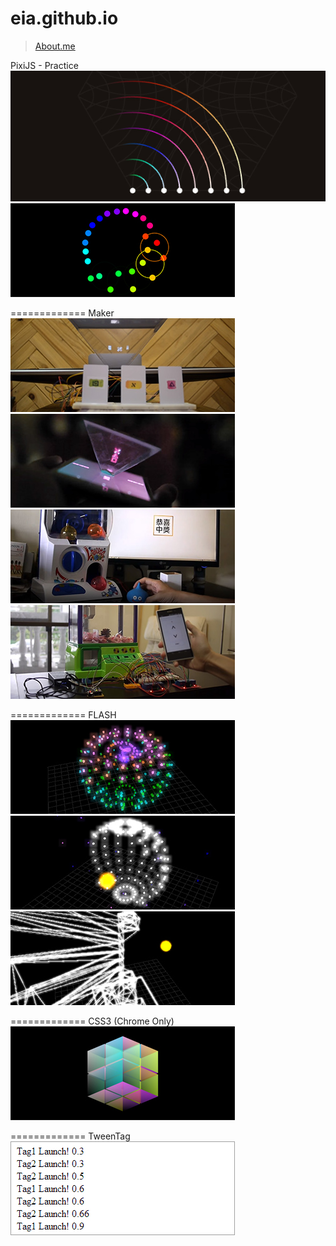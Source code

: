 eia.github.io
=============
> [About.me](http:about.me/eia) <br/>


PixiJS - Practice <br/>
[![alt](pixijs/160913/demo_359x150.jpg)](http://eia.github.io/pixijs/160913/)
[![alt](pixijs/160906/demo_359x150.jpg)](http://eia.github.io/pixijs/160906/)

=============
Maker <br/>
[![alt](demo/160406/demo_359x150.jpg)](http://eia.github.io/demo/160406/)
[![alt](demo/160224/demo_359x150.jpg)](http://eia.github.io/demo/160224/)
[![alt](demo/150805/demo_359x150.jpg)](http://eia.github.io/demo/150805/)
[![alt](demo/150525/demo_359x150.jpg)](http://eia.github.io/demo/150525/)

=============
FLASH <br/>
[![alt](demo/130822/demo_359x150.jpg)](http://eia.github.io/demo/130822/)
[![alt](demo/130823/demo_359x150.jpg)](http://eia.github.io/demo/130823/)
[![alt](demo/130824/demo_359x150.jpg)](http://eia.github.io/demo/130824/)

=============
CSS3 (Chrome Only) <br/>
[![alt](demo/131203/demo_359x150.jpg)](http://eia.github.io/demo/131203/lv11.html)

=============
TweenTag <br/>
[![alt](demo/140819/demo_359x150.jpg)](http://eia.github.io/demo/140819/demo.html)